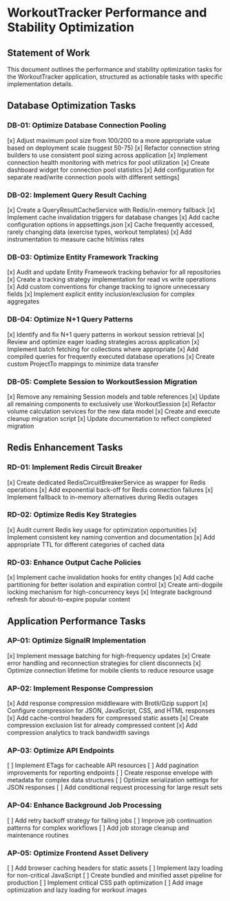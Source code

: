 # WorkoutTracker Performance and Stability Optimization

## Statement of Work

This document outlines the performance and stability optimization tasks for the WorkoutTracker application, structured as actionable tasks with specific implementation details.

## Database Optimization Tasks

### DB-01: Optimize Database Connection Pooling
[x] Adjust maximum pool size from 100/200 to a more appropriate value based on deployment scale (suggest 50-75)
[x] Refactor connection string builders to use consistent pool sizing across application
[x] Implement connection health monitoring with metrics for pool utilization
[x] Create dashboard widget for connection pool statistics
[x] Add configuration for separate read/write connection pools with different settings]

### DB-02: Implement Query Result Caching
[x] Create a QueryResultCacheService with Redis/in-memory fallback
[x] Implement cache invalidation triggers for database changes
[x] Add cache configuration options in appsettings.json
[x] Cache frequently accessed, rarely changing data (exercise types, workout templates)
[x] Add instrumentation to measure cache hit/miss rates

### DB-03: Optimize Entity Framework Tracking
[x] Audit and update Entity Framework tracking behavior for all repositories
[x] Create a tracking strategy implementation for read vs write operations
[x] Add custom conventions for change tracking to ignore unnecessary fields
[x] Implement explicit entity inclusion/exclusion for complex aggregates

### DB-04: Optimize N+1 Query Patterns
[x] Identify and fix N+1 query patterns in workout session retrieval
[x] Review and optimize eager loading strategies across application
[x] Implement batch fetching for collections where appropriate
[x] Add compiled queries for frequently executed database operations
[x] Create custom ProjectTo mappings to minimize data transfer

### DB-05: Complete Session to WorkoutSession Migration
[x] Remove any remaining Session models and table references
[x] Update all remaining components to exclusively use WorkoutSession
[x] Refactor volume calculation services for the new data model
[x] Create and execute cleanup migration script
[x] Update documentation to reflect completed migration

## Redis Enhancement Tasks

### RD-01: Implement Redis Circuit Breaker
[x] Create dedicated RedisCircuitBreakerService as wrapper for Redis operations
[x] Add exponential back-off for Redis connection failures
[x] Implement fallback to in-memory alternatives during Redis outages

### RD-02: Optimize Redis Key Strategies
[x] Audit current Redis key usage for optimization opportunities
[x] Implement consistent key naming convention and documentation
[x] Add appropriate TTL for different categories of cached data

### RD-03: Enhance Output Cache Policies
[x] Implement cache invalidation hooks for entity changes
[x] Add cache partitioning for better isolation and expiration control
[x] Create anti-dogpile locking mechanism for high-concurrency keys
[x] Integrate background refresh for about-to-expire popular content

## Application Performance Tasks

### AP-01: Optimize SignalR Implementation
[x] Implement message batching for high-frequency updates
[x] Create error handling and reconnection strategies for client disconnects
[x] Optimize connection lifetime for mobile clients to reduce resource usage

### AP-02: Implement Response Compression
[x] Add response compression middleware with Brotli/Gzip support
[x] Configure compression for JSON, JavaScript, CSS, and HTML responses
[x] Add cache-control headers for compressed static assets
[x] Create compression exclusion list for already compressed content
[x] Add compression analytics to track bandwidth savings

### AP-03: Optimize API Endpoints
[ ] Implement ETags for cacheable API resources
[ ] Add pagination improvements for reporting endpoints
[ ] Create response envelope with metadata for complex data structures
[ ] Optimize serialization settings for JSON responses
[ ] Add conditional request processing for large result sets

### AP-04: Enhance Background Job Processing
[ ] Add retry backoff strategy for failing jobs
[ ] Improve job continuation patterns for complex workflows
[ ] Add job storage cleanup and maintenance routines

### AP-05: Optimize Frontend Asset Delivery
[ ] Add browser caching headers for static assets
[ ] Implement lazy loading for non-critical JavaScript
[ ] Create bundled and minified asset pipeline for production
[ ] Implement critical CSS path optimization
[ ] Add image optimization and lazy loading for workout images

